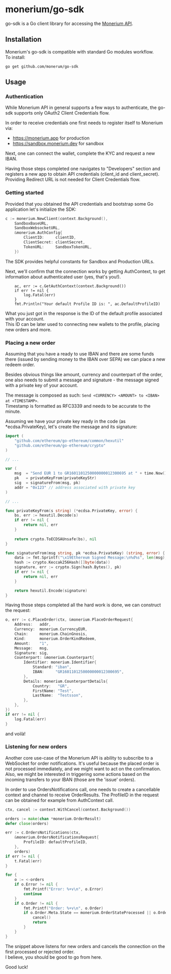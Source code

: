 # monerium/go-sdk

go-sdk is a Go client library for accessing the [Monerium API](https://monerium.dev/api-docs).

## Installation

Monerium's go-sdk is compatible with standard Go modules workflow.  
To install:

```
go get github.com/monerum/go-sdk
```

## Usage

### Authentication

While Monerium API in general supports a few ways to authenticate, the go-sdk supports only OAuth2 Client Credentials flow.

In order to receive credentials one first needs to register itself to Monerium via:
- https://monerium.app for production
- https://sandbox.monerium.dev for sandbox

Next, one can connect the wallet, complete the KYC and request a new IBAN.

Having those steps completed one navigates to "Developers" section and registers a new app to obtain API credentials (client_id and client_secret).
Providing Redirect URL is not needed for Client Credentials flow.

### Getting started

Provided that you obtained the API credentials and bootstrap some Go application let's initialize the SDK:

```go
c := monerium.NewClient(context.Background(),
	SandboxBaseURL,
	SandboxWebsocketURL,
	&monerium.AuthConfig{
		ClientID:     clientID,
		ClientSecret: clientSecret,
		TokenURL:     SandboxTokenURL,
	})
```

The SDK provides helpful constants for Sandbox and Production URLs.

Next, we'll confirm that the connection works by getting AuthContext, to get information about authenticated user (yes, that's you!).

```
	ac, err := c.GetAuthContext(context.Background())
	if err != nil {
		log.Fatal(err)
	}
	fmt.Println("Your default Profile ID is: ", ac.DefaultProfileID)
```

What you just got in the response is the ID of the default profile associated with your account.   
This ID can be later used to connecting new wallets to the profile, placing new orders and more.

### Placing a new order

Assuming that you have a ready to use IBAN and there are some funds there (issued by sending money to the IBAN over SEPA) we can place a new redeem order.

Besides obvious things like amount, currency and counterpart of the order, one also needs
to submit a message and signature - the message signed with a private key of your account.

The message is composed as such: `Send <CURRENCY> <AMOUNT> to <IBAN> at <TIMESTAMP>`.  
Timestamp is formatted as RFC3339 and needs to be accurate to the minute.

Assuming we have your private key ready in the code (as *ecdsa.PrivateKey), let's create the message and its signature:

```go
import (
    "github.com/ethereum/go-ethereum/common/hexutil"
    "github.com/ethereum/go-ethereum/crypto"
)

// ...

var (
    msg  = "Send EUR 1 to GR1601101250000000012300695 at " + time.Now().Format(time.RFC3339)
    pk   = privateKeyFrom(privateKeyStr)
    sig  = signatureFrom(msg, pk)
    addr = "0x123" // address associated with private key
)

// ...

func privateKeyFrom(s string) (*ecdsa.PrivateKey, error) {
    bs, err := hexutil.Decode(s)
    if err != nil {
        return nil, err
    }
	
	return crypto.ToECDSAUnsafe(bs), nil
}

func signatureFrom(msg string, pk *ecdsa.PrivateKey) (string, error) {
	data := fmt.Sprintf("\x19Ethereum Signed Message:\n%d%s", len(msg), msg)
	hash := crypto.Keccak256Hash([]byte(data))
	signature, err := crypto.Sign(hash.Bytes(), pk)
	if err != nil {
		return nil, err
	}

	return hexutil.Encode(signature)
}
```

Having those steps completed all the hard work is done, we can construct the request:

```go
o, err := c.PlaceOrder(ctx, &monerium.PlaceOrderRequest{
	Address:   addr, 
	Currency:  monerium.CurrencyEUR,
	Chain:     monerium.ChainGnosis,
	Kind:      monerium.OrderKindRedeem,
	Amount:    "1",
	Message:   msg,
	Signature: sig,
	Counterpart: &monerium.Counterpart{
		Identifier: monerium.Identifier{
			Standard: "iban",
			IBAN:     "GR1601101250000000012300695",
		},
		Details: monerium.CounterpartDetails{
			Country:   "GR",
			FirstName: "Test",
			LastName:  "Testsson",
		},
	},
})
if err != nil {
	log.Fatal(err)
}
```

and voilà!

### Listening for new orders

Another core use-case of the Monerium API is ability to subscribe to a WebSocket for order notifications.
It's useful because the placed order is not processed immediately, and we might want to act on the confirmation. Also, we might be interested in triggering
some actions based on the incoming transfers to your IBAN (those are the 'issue' orders).

In order to use OrdersNotifications call, one needs to create a cancellable context and channel to receive OrderResults.
The ProfileID in the request can be obtained for example from AuthContext call.

```go
ctx, cancel := context.WithCancel(context.Background())

orders := make(chan *monerium.OrderResult)
defer close(orders)

err := c.OrdersNotifications(ctx,
	&monerium.OrdersNotificationsRequest{
	    ProfileID: defaultProfileID,
	},
	orders)
if err != nil {
	t.Fatal(err)
}

for {
	o := <-orders
	if o.Error != nil {
		fmt.Printf("Error: %+v\n", o.Error)
		continue
	}
	if o.Order != nil {
		fmt.Printf("Order: %+v\n", o.Order)
		if o.Order.Meta.State == monerium.OrderStateProcessed || o.Order.Meta.State == monerium.OrderStateRejected {
			cancel()
			return
		}
	}
}
```

The snippet above listens for new orders and cancels the connection on the first processed or rejected order.  
I believe, you should be good to go from here.

Good luck!